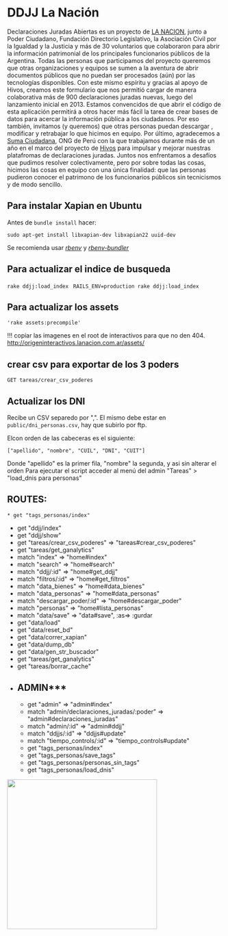 DDJJ La Nación
==============
Declaraciones Juradas Abiertas es un proyecto de [LA NACION](http://lanacion.com.ar), junto a Poder Ciudadano, Fundación Directorio Legislativo, la Asociación Civil por la Igualdad y la Justicia y más de 30 voluntarios que colaboraron para abrir la información patrimonial de los principales funcionarios públicos de la Argentina.
Todas las personas que participamos del proyecto queremos que otras organizaciones y equipos se sumen a la aventura de abrir documentos públicos que no puedan ser procesados (aún) por las tecnologías disponibles. Con este mismo espíritu y gracias al apoyo de Hivos, creamos este formulario que nos permitió cargar de manera colaborativa más de 900 declaraciones juradas nuevas, luego del lanzamiento inicial en 2013.
Estamos convencidos de que abrir el código de esta aplicación permitirá a otros hacer más fácil la tarea de crear bases de datos para acercar la información pública a los ciudadanos. Por eso también, invitamos (y queremos) que otras personas puedan descargar , modificar y retrabajar lo que hicimos en equipo.
Por último, agradecemos a [Suma Ciudadana](http://www.sumaciudadana.org/), ONG de Perú con la que trabajamos durante más de un año en el marco del proyecto de [Hivos](https://www.hivos.org/) para impulsar y mejorar nuestras platafromas de declaraciones juradas. Juntos nos enfrentamos a desafíos que pudimos resolver colectivamente, pero por sobre todas las cosas, hicimos las cosas en equipo con una única finalidad: que las personas pudieron conocer el patrimono de los funcionarios públicos sin tecnicismos y de modo sencillo.


## Para instalar Xapian en Ubuntu
  
  Antes de `bundle install` hacer:

  `sudo apt-get install libxapian-dev libxapian22 uuid-dev`

  Se recomienda usar [_rbenv_](https://github.com/sstephenson/rbenv) y [_rbenv-bundler_](https://github.com/carsomyr/rbenv-bundler)

## Para actualizar el indice de busqueda

  `rake ddjj:load_index`
  ` RAILS_ENV=production rake ddjj:load_index`


## Para actualizar los assets

	'rake assets:precompile'
  !!! copiar las imagenes en el root de interactivos para que no den 404. http://origeninteractivos.lanacion.com.ar/assets/

## crear csv para exportar de los 3 poders

  `GET tareas/crear_csv_poderes`


## Actualizar los DNI

Recibe un CSV separedo por ",". El mismo debe estar en `public/dni_personas.csv`, hay que subirlo por ftp.

Elcon orden de las cabeceras es el siguiente:

`["apellido", "nombre", "CUIL", "DNI", "CUIT"]`

Donde "apellido" es la primer fila, "nombre" la segunda, y asi sin alterar el orden
Para ejecutar el script acceder al menú del admin "Tareas" > "load_dnis para personas"

## ROUTES:

	* get "tags_personas/index"
  * get "ddjj/index"
  * get "ddjj/show"
  * get "tareas/crear_csv_poderes" => "tareas#crear_csv_poderes"
  * get "tareas/get_ganalytics"
  * match "index" => "home#index" 
  * match "search" => "home#search" 
  * match "ddjj/:id" => "home#get_ddjj" 
  * match "filtros/:id" => "home#get_filtros" 
  * match "data_bienes" => "home#data_bienes" 
  * match "data_personas" => "home#data_personas" 
  * match "descargar_poder/:id" => "home#descargar_poder" 
  * match "personas" => "home#lista_personas" 
  * match "data/save" => "data#save", :as=> :gurdar
  * get "data/load"
  * get "data/reset_bd"
  * get "data/correr_xapian"
  * get "data/dump_db"
  * get "data/gen_str_buscador"
  * get "tareas/get_ganalytics"
  * get "tareas/borrar_cache"
  * ## ADMIN***
  	* get "admin" => "admin#index"
  	* match "admin/declaraciones_juradas/:poder" => "admin#declaraciones_juradas"
  	* match "admin/:id" => "admin#ddjj"
  	* match "ddjjs/:id" => "ddjjs#update"
  	* match "tiempo_controls/:id" => "tiempo_controls#update"
  	* get "tags_personas/index"
  	* get "tags_personas/save_tags"
    * get "tags_personas/personas_sin_tags"
  	* get "tags_personas/load_dnis"

<img src="http://blogs.lanacion.com.ar/data/files/2015/08/HIVOS-2.jpg" width="350">
